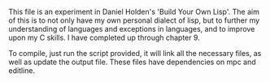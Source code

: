 This file is an experiment in Daniel Holden's 'Build Your Own Lisp'. The aim of this is to not only have my own personal dialect of lisp, but to further my understanding of languages and exceptions in languages, and to improve upon my C skills. I have completed up through chapter 9.

To compile, just run the script provided, it will link all the necessary files, as well as update the output file.
These files have dependencies on mpc and editline.
